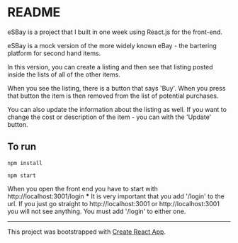 # README

eSBay is a project that I built in one week using React.js for the front-end.

eSBay is a mock version of the more widely known eBay - the bartering platform for second hand items.

In this version, you can create a listing and then see that listing posted inside the lists of all of the other items.

When you see the listing, there is a button that says 'Buy'. When you press that button the item is then removed from the list of potential purchases.

You can also update the information about the listing as well. If you want to change the cost or description of the item - you can with the 'Update' button.

## To run

```
npm install
```

```
npm start
```

When you open the front end you have to start with http://localhost:3001/login **\***
It is very important that you add '/login' to the url. If you just go straight to http://localhost:3001 or http://localhost:3001 you will not see anything. You must add '/login' to either one.

---

This project was bootstrapped with [Create React App](https://github.com/facebookincubator/create-react-app).
